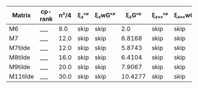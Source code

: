 |Matrix| cp-rank| n²/4|    ξ₂ᶜᵖ|ξ₂wGᶜᵖ| ξ₂Gᶜᵖ|    ξ₂ₓₓᶜᵖ|ξ₂ₓₓwGᶜᵖ|ξ₂ₓₓGᶜᵖ|   ξ₂ᵩᶜᵖ|ξ₂ᵩwGᶜᵖ|ξ₂ᵩGᶜᵖ|   ξ₂ₓₓᵩᶜᵖ|ξ₂ₓₓᵩwGᶜᵖ|ξ₂ₓₓᵩGᶜᵖ|   
|---   |---     |---  |---     |---   |---   |---       |---     |---    |---     |---    |---   |---       |---      |---     |  
|M6|___ |9.0|skip|skip|2.0|skip|skip|skip|skip|skip|skip|skip|skip|skip| 
|M7|___ |12.0|skip|skip|6.8168|skip|skip|skip|skip|skip|skip|skip|skip|skip| 
|M7tilde|___ |12.0|skip|skip|5.8743|skip|skip|skip|skip|skip|skip|skip|skip|skip| 
|M8tilde|___ |16.0|skip|skip|6.4104|skip|skip|skip|skip|skip|skip|skip|skip|skip| 
|M9tilde|___ |20.0|skip|skip|7.9067|skip|skip|skip|skip|skip|skip|skip|skip|skip| 
|M11tilde|___ |30.0|skip|skip|10.4277|skip|skip|skip|skip|skip|skip|skip|skip|skip| 